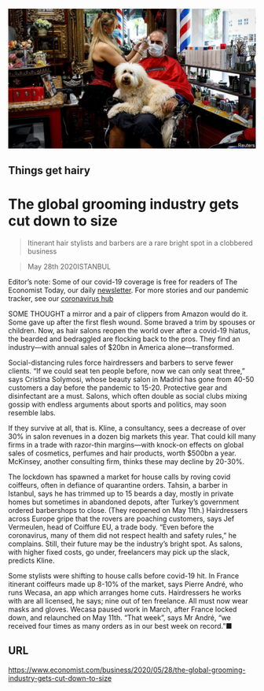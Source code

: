 ![](./images/20200530_WBP502.jpg)

## Things get hairy

# The global grooming industry gets cut down to size

> Itinerant hair stylists and barbers are a rare bright spot in a clobbered business

> May 28th 2020ISTANBUL

Editor’s note: Some of our covid-19 coverage is free for readers of The Economist Today, our daily [newsletter](https://www.economist.com/https://my.economist.com/user#newsletter). For more stories and our pandemic tracker, see our [coronavirus hub](https://www.economist.com//news/2020/03/11/the-economists-coverage-of-the-coronavirus)

SOME THOUGHT a mirror and a pair of clippers from Amazon would do it. Some gave up after the first flesh wound. Some braved a trim by spouses or children. Now, as hair salons reopen the world over after a covid-19 hiatus, the bearded and bedraggled are flocking back to the pros. They find an industry—with annual sales of $20bn in America alone—transformed.

Social-distancing rules force hairdressers and barbers to serve fewer clients. “If we could seat ten people before, now we can only seat three,” says Cristina Solymosi, whose beauty salon in Madrid has gone from 40-50 customers a day before the pandemic to 15-20. Protective gear and disinfectant are a must. Salons, which often double as social clubs mixing gossip with endless arguments about sports and politics, may soon resemble labs.

If they survive at all, that is. Kline, a consultancy, sees a decrease of over 30% in salon revenues in a dozen big markets this year. That could kill many firms in a trade with razor-thin margins—with knock-on effects on global sales of cosmetics, perfumes and hair products, worth $500bn a year. McKinsey, another consulting firm, thinks these may decline by 20-30%.

The lockdown has spawned a market for house calls by roving covid coiffeurs, often in defiance of quarantine orders. Tahsin, a barber in Istanbul, says he has trimmed up to 15 beards a day, mostly in private homes but sometimes in abandoned depots, after Turkey’s government ordered barbershops to close. (They reopened on May 11th.) Hairdressers across Europe gripe that the rovers are poaching customers, says Jef Vermeulen, head of Coiffure EU, a trade body. “Even before the coronavirus, many of them did not respect health and safety rules,” he complains. Still, their future may be the industry’s bright spot. As salons, with higher fixed costs, go under, freelancers may pick up the slack, predicts Kline.

Some stylists were shifting to house calls before covid-19 hit. In France itinerant coiffeurs made up 8-10% of the market, says Pierre André, who runs Wecasa, an app which arranges home cuts. Hairdressers he works with are all licensed, he says; nine out of ten freelance. All must now wear masks and gloves. Wecasa paused work in March, after France locked down, and relaunched on May 11th. “That week”, says Mr André, “we received four times as many orders as in our best week on record.”■

## URL

https://www.economist.com/business/2020/05/28/the-global-grooming-industry-gets-cut-down-to-size
